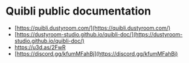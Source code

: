 # Quibli public documentation
- [https://quibli.dustyroom.com/](https://quibli.dustyroom.com/)
- [https://dustyroom-studio.github.io/quibli-doc/](https://dustyroom-studio.github.io/quibli-doc/)
- https://u3d.as/2FwR
- [https://discord.gg/kfumMFahBj](https://discord.gg/kfumMFahBj)
